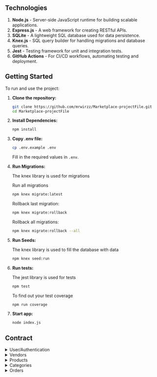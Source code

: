 ## Technologies
1. **Node.js** - Server-side JavaScript runtime for building scalable applications.
2. **Express.js** - A web framework for creating RESTful APIs.
3. **SQLite** - A lightweight SQL database used for data persistence.
4. **Knex.js** - SQL query builder for handling migrations and database queries.
5. **Jest** - Testing framework for unit and integration tests.
6. **GitHub Actions** - For CI/CD workflows, automating testing and deployment.

## Getting Started

To run and use the project:

1. **Clone the repository:**

    ```bash
    git clone https://github.com/mrwirzz/Marketplace-projectFile.git
    cd Marketplace-projectFile
    ```
2. **Install Dependencies:**

   ```bash
   npm install
   ```

3. **Copy .env file:**

    ```bash
    cp .env.example .env
    ```

    Fill in the required values in `.env`.

4. **Run Migrations:**

    The knex library is used for migrations

    Run all migrations
    ```bash
    npm knex migrate:latest
    ```

    Rollback last migration:
     ```bash
    npm knex migrate:rollback
    ```

    Rollback all migrations:
     ```bash
    npm knex migrate:rollback --all
    ```  

5. **Run Seeds:**

    The knex library is used to fill the database with data

    ```bash
    npm knex seed:run
    ```

6. **Run tests:**

    The jest library is used for tests
    ```bash
    npm test
    ```

    To find out your test coverage
    ```bash
    npm run coverage
    ```

7. **Start app:**

    ```bash
    node index.js
    ```


## Contract

<details>
  <summary>User/Authentication</summary>

  #### Create/Sign up
  *POST /api/v1/signup/*

  Request
  ```json
  {
      "name": string,
      "email": string,
      "password": string
  }
  ```

  #### Sign in
  *POST /api/v1/signin/*

  Request
  ```json
  {
      "email": string,
      "password": string
  }
  ```
</details>

<details>
  <summary>Vendors</summary>

  #### Create
  *POST /api/v1/vendors/*

  Request
  ```json
  {
      "name": string,
      "email": string,
      "rating": float
  }
  ```

  #### Get all
  *GET /api/v1/vendors/*

  Request
  ```json
  {}
  ```

  #### Get by ID
  *GET /api/v1/vendors/:id*

  Request
  ```json
  {}
  ```

  #### Update
  *PUT /api/v1/vendors/:id*

  Request
  ```json
  {
      "name": string,
      "email": string,
      "rating": float
  }
  ```

  #### Delete
  *DELETE /api/v1/vendors/:id*

  Request
  ```json
  {}
  ```

</details>

<details>
  <summary>Products</summary>

  #### Create
  *POST /api/v1/products/*

  Request
  ```json
  {
      "name": string,
      "description": string,
      "price": float,
      "vendorId": int,
      "categories": [
        {
          "categoryId": int
        }
      ]
  }
  ```

  #### Get all
  *GET /api/v1/products/*

  Request
  ```json
  {}
  ```

  #### Get by ID
  *GET /api/v1/products/:id*

  Request
  ```json
  {}
  ```

  #### Update
  *PUT /api/v1/products/:id*

  Request
  ```json
  {
      "name": string,
      "description": string,
      "price": float,
      "vendorId": int,
      "categories": [
        {
          "categoryId": int
        }
      ]
  }
  ```

  #### Delete
  *DELETE /api/v1/products/:id*

  Request
  ```json
  {}
  ```
</details>

<details>
  <summary>Categories</summary>

  #### Create
  *POST /api/v1/categories/*

  Request
  ```json
  {
      "name": string
  }
  ```

  #### Get all
  *GET /api/v1/categories/*

  Request
  ```json
  {}
  ```

  #### Get by ID
  *GET /api/v1/categories/:id*

  Request
  ```json
  {}
  ```

  #### Update
  *PUT /api/v1/categories/:id*

  Request
  ```json
  {
      "name": string
  }
  ```

  #### Delete
  *DELETE /api/v1/categories/:id*

  Request
  ```json
  {}
  ```
</details>

<details>
  <summary>Orders</summary>

  #### Create
  *POST /api/v1/orders/*

  Request
  ```json
  {
    "userId": int,
    "products": [
      {
        "productId": int,
        "quantity": int
      }
    ]
  }
  ```

  #### Get all
  *GET /api/v1/orders/*

  Request
  ```json
  {}
  ```

  #### Get by ID
  *GET /api/v1/orders/:id*

  Request
  ```json
  {}
  ```

  #### Update
  *PUT /api/v1/orders/:id*

  Request
  ```json
  {
    "products": [
      {
        "productId": int,
        "quantity": int
      }
    ]
  }
  ```

  #### Delete
  *DELETE /api/v1/orders/:id*

  Request
  ```json
  {}
  ```
</details>

